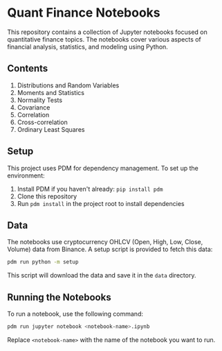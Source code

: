 # Quant Finance Notebooks

This repository contains a collection of Jupyter notebooks focused on quantitative finance topics. The notebooks cover various aspects of financial analysis, statistics, and modeling using Python.

## Contents

1. Distributions and Random Variables
1. Moments and Statistics
1. Normality Tests
1. Covariance
1. Correlation
1. Cross-correlation
1. Ordinary Least Squares

## Setup

This project uses PDM for dependency management. To set up the environment:

1. Install PDM if you haven't already: `pip install pdm`
2. Clone this repository
3. Run `pdm install` in the project root to install dependencies

## Data

The notebooks use cryptocurrency OHLCV (Open, High, Low, Close, Volume) data from Binance. A setup script is provided to fetch this data:

```bash
pdm run python -m setup
```

This script will download the data and save it in the `data` directory.

## Running the Notebooks

To run a notebook, use the following command:

```bash
pdm run jupyter notebook <notebook-name>.ipynb
```

Replace `<notebook-name>` with the name of the notebook you want to run.

